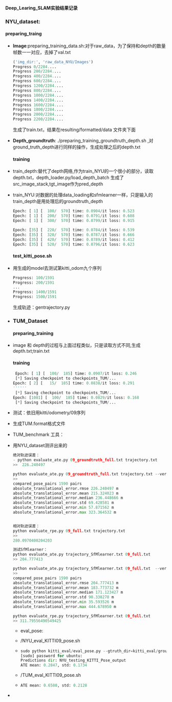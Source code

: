 ####  Deep_Learing_SLAM实验结果记录



### NYU_dataset:

#### preparing_traing

* **Image**:preparing_training_data.sh:对于raw_data，为了保持和depth的数量帧数一一对应，去掉了val.txt

  ```python
  ('img_dir:', 'raw_data_NYU/Images')
  Progress 0/2284....
  Progress 200/2284....
  Progress 400/2284....
  Progress 600/2284....
  Progress 1200/2284....
  Progress 800/2284....
  Progress 1000/2284....
  Progress 1400/2284....
  Progress 1600/2284....
  Progress 1800/2284....
  Progress 2000/2284....
  Progress 2200/2284....
  ```

  生成了train.txt，结果在resulting/formatted/data  文件夹下面

* **Depth_groundtruth**: ./preparing_training_groundtruth_depth.sh ,对ground_truth_depth进行同样的操作，生成处理之后的depth.txt

  #### training

* train_depth:替代了depth网络,作为train_NYU的一个很小的部分，读取depth.txt，depth_loader.py/load_depth_batch  生成了src_image_stack,tgt_image作为pred_depth

* train_NYU:对数据的处理data_loading和sfmlearner一样，只是输入的train_depth是用处理后的groundtruth_depth

  ```python
  Epoch: [ 1] [  100/  570] time: 0.0904/it loss: 0.523
  Epoch: [ 1] [  200/  570] time: 0.0791/it loss: 0.608
  Epoch: [ 1] [  300/  570] time: 0.0799/it loss: 0.915
  
  Epoch: [35] [  220/  570] time: 0.0784/it loss: 0.539
  Epoch: [35] [  320/  570] time: 0.0787/it loss: 0.666
  Epoch: [35] [  420/  570] time: 0.0789/it loss: 0.412
  Epoch: [35] [  520/  570] time: 0.0796/it loss: 0.623
  ```

  #### test_kitti_pose.sh

* 用生成的model去测试第kitti_odom九个序列

  ```python
  Progress: 100/1591
  Progress: 200/1591
  ...
  Progress: 1400/1591
  Progress: 1500/1591
  ```

  生成轨迹：gentrajectory.py

  

* ### TUM_Dataset

  #### preparing_training

* image 和 depth的过程与上面过程类似，只是读取方式不同,生成depth.txt;train.txt

  #### training

  ```python
   Epoch: [ 1] [  100/  185] time: 0.0907/it loss: 0.246
   [*] Saving checkpoint to checkpoints_TUM/...
  Epoch: [ 2] [   15/  185] time: 0.0838/it loss: 0.291
  ''''''
   [*] Saving checkpoint to checkpoints_TUM/...
  Epoch: [1081] [  100/  185] time: 0.0829/it loss: 0.168
   [*] Saving checkpoint to checkpoints_TUM/...
  
  ```

* 测试：依旧用kitti/odometry/09序列

* 生成TUM.format格式文件

* TUM_benchmark 工具：

* 用NYU_dataset测评出来的

  ```python
  绝对轨迹误差：
  - python evaluate_ate.py 09_groundtruth_full.txt trajectory.txt 
  >>  226.240497
  
  python evaluate_ate.py 09_groundtruth_full.txt trajectory.txt --verbose
  >>
  compared_pose_pairs 1590 pairs
  absolute_translational_error.rmse 226.240497 m
  absolute_translational_error.mean 215.324023 m
  absolute_translational_error.median 236.448666 m
  absolute_translational_error.std 69.428581 m
  absolute_translational_error.min 57.871562 m
  absolute_translational_error.max 323.364532 m
  
  
  相对轨迹误差：
  python evaluate_rpe.py 09_full.txt trajectory.txt  
  >>
  280.0970400204203
  ```

  ```python
  测试SfMlearner：
  python evaluate_ate.py trajectory_SfMlearner.txt 09_full.txt  
  >> 204.777413
  
  python evaluate_ate.py trajectory_SfMlearner.txt 09_full.txt  --verbose
  >>
  compared_pose_pairs 1590 pairs
  absolute_translational_error.rmse 204.777413 m
  absolute_translational_error.mean 183.773732 m
  absolute_translational_error.median 171.123427 m
  absolute_translational_error.std 90.338278 m
  absolute_translational_error.min 35.593526 m
  absolute_translational_error.max 444.678950 m
  
  python evaluate_rpe.py trajectory_SfMlearner.txt 09_full.txt 
  >> 311.79556490549425
  
  
  ```

  * eval_pose:

  * /NYU_eval_KITTI09_pose.sh 

  * ```python
    sudo python kitti_eval/eval_pose.py --gtruth_dir=kitti_eval/ground_truth/09/ --pred_dir=NYU_testing_KITTI_Pose_output
    [sudo] password for ubuntu: 
    Predictions dir: NYU_testing_KITTI_Pose_output
    ATE mean: 0.2847, std: 0.1734
    ```

  * /TUM_eval_KITTI09_pose.sh 

  * ```python
    ATE mean: 0.6580, std: 0.2128
    ```

* 

  

  

  

  

  

  

  